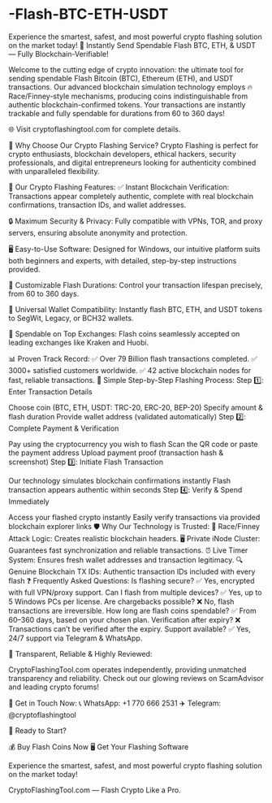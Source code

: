 # -Flash-BTC-ETH-USDT
Experience the smartest, safest, and most powerful crypto flashing solution on the market today!
🚀 Instantly Send Spendable Flash BTC, ETH, & USDT — Fully Blockchain-Verifiable!

Welcome to the cutting edge of crypto innovation: the ultimate tool for sending spendable Flash Bitcoin (BTC), Ethereum (ETH), and USDT transactions. Our advanced blockchain simulation technology employs 🔥 Race/Finney-style mechanisms, producing coins indistinguishable from authentic blockchain-confirmed tokens. Your transactions are instantly trackable and fully spendable for durations from 60 to 360 days!

🌐 Visit cryptoflashingtool.com for complete details.

🌟 Why Choose Our Crypto Flashing Service?
Crypto Flashing is perfect for crypto enthusiasts, blockchain developers, ethical hackers, security professionals, and digital entrepreneurs looking for authenticity combined with unparalleled flexibility.

🎯 Our Crypto Flashing Features:
✅ Instant Blockchain Verification: Transactions appear completely authentic, complete with real blockchain confirmations, transaction IDs, and wallet addresses.

🔒 Maximum Security & Privacy: Fully compatible with VPNs, TOR, and proxy servers, ensuring absolute anonymity and protection.

🖥️ Easy-to-Use Software: Designed for Windows, our intuitive platform suits both beginners and experts, with detailed, step-by-step instructions provided.

📅 Customizable Flash Durations: Control your transaction lifespan precisely, from 60 to 360 days.

🔄 Universal Wallet Compatibility: Instantly flash BTC, ETH, and USDT tokens to SegWit, Legacy, or BCH32 wallets.

💱 Spendable on Top Exchanges: Flash coins seamlessly accepted on leading exchanges like Kraken and Huobi.

📊 Proven Track Record:
✅ Over 79 Billion flash transactions completed.
✅ 3000+ satisfied customers worldwide.
✅ 42 active blockchain nodes for fast, reliable transactions.
📌 Simple Step-by-Step Flashing Process:
Step 1️⃣: Enter Transaction Details

Choose coin (BTC, ETH, USDT: TRC-20, ERC-20, BEP-20)
Specify amount & flash duration
Provide wallet address (validated automatically)
Step 2️⃣: Complete Payment & Verification

Pay using the cryptocurrency you wish to flash
Scan the QR code or paste the payment address
Upload payment proof (transaction hash & screenshot)
Step 3️⃣: Initiate Flash Transaction

Our technology simulates blockchain confirmations instantly
Flash transaction appears authentic within seconds
Step 4️⃣: Verify & Spend Immediately

Access your flashed crypto instantly
Easily verify transactions via provided blockchain explorer links
🛡️ Why Our Technology is Trusted:
🔗 Race/Finney Attack Logic: Creates realistic blockchain headers.
🖥️ Private iNode Cluster: Guarantees fast synchronization and reliable transactions.
⏰ Live Timer System: Ensures fresh wallet addresses and transaction legitimacy.
🔍 Genuine Blockchain TX IDs: Authentic transaction IDs included with every flash
❓ Frequently Asked Questions:
Is flashing secure? ✅ Yes, encrypted with full VPN/proxy support.
Can I flash from multiple devices? ✅ Yes, up to 5 Windows PCs per license.
Are chargebacks possible? ❌ No, flash transactions are irreversible.
How long are flash coins spendable? ✅ From 60–360 days, based on your chosen plan.
Verification after expiry? ❌ Transactions can’t be verified after the expiry.
Support available? ✅ Yes, 24/7 support via Telegram & WhatsApp.

🔐 Transparent, Reliable & Highly Reviewed:

CryptoFlashingTool.com operates independently, providing unmatched transparency and reliability. Check out our glowing reviews on ScamAdvisor and leading crypto forums!

📲 Get in Touch Now:
📞 WhatsApp: +1 770 666 2531
✈️ Telegram: @cryptoflashingtool

🎉 Ready to Start?

💰 Buy Flash Coins Now
🖥️ Get Your Flashing Software

Experience the smartest, safest, and most powerful crypto flashing solution on the market today!

CryptoFlashingTool.com — Flash Crypto Like a Pro.

